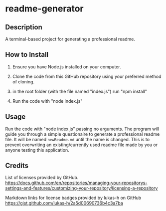 # readme-generator

## Description
A terminal-based project for generating a professional readme.

## How to Install

1. Ensure you have Node.js installed on your computer.

2. Clone the code from this GitHub repository using your preferred method of cloning.

3. in the root folder (with the file named "index.js") run "npm install"

4. Run the code with "node index.js"

## Usage

Run the code with "node index.js" passing no arguments. The program will guide you through a simple questionaire to generate a professional readme file. It will be named `newReadme.md` until the name is changed. This is to prevent overwriting an existing/currently used readme file made by you or anyone testing this application.

## Credits

List of licenses provided by GitHub.
https://docs.github.com/en/repositories/managing-your-repositorys-settings-and-features/customizing-your-repository/licensing-a-repository

Markdown links for license badges provided by lukas-h on GitHub
https://gist.github.com/lukas-h/2a5d00690736b4c3a7ba
